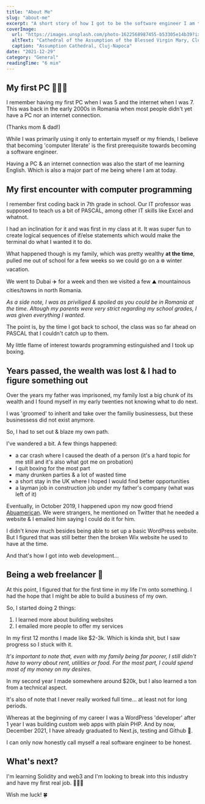 ```yaml
---
title: "About Me"
slug: "about-me"
excerpt: "A short story of how I got to be the software engineer I am today."
coverImage:
  url: "https://images.unsplash.com/photo-1622568987455-b53305e14b39?ixlib=rb-1.2.1&ixid=MnwxMjA3fDB8MHxwaG90by1wYWdlfHx8fGVufDB8fHx8&auto=format&fit=crop&w=1548&q=80"
  altText: "Cathedral of the Assumption of the Blessed Virgin Mary, Cluj-Napoca"
  caption: "Assumption Cathedral, Cluj-Napoca"
date: "2021-12-29"
category: "General"
readingTime: "6 min"
---
```


## My first PC 👨🏻‍💻

I remember having my first PC when I was 5 and the internet when I was 7. This was back in the early 2000s in Romania when most people didn't yet have a PC nor an internet connection.

(Thanks mom & dad!)

While I was primarily using it only to entertain myself or my friends, I believe that becoming 'computer literate' is the first prerequisite towards becoming a software engineer.

Having a PC & an internet connection was also the start of me learning English. Which is also a major part of me being where I am at today.

## My first encounter with computer programming

I remember first coding back in 7th grade in school. Our IT professor was supposed to teach us a bit of PASCAL, among other IT skills like Excel and whatnot.

I had an inclination for it and was first in my class at it. It was super fun to create logical sequences of if/else statements which would make the terminal do what I wanted it to do.

What happened though is my family, which was pretty wealthy **at the time**, pulled me out of school for a few weeks so we could go on a ❄️ winter vacation.

We went to Dubai ✈️ for a week and then we visited a few ⛰ mountainous cities/towns in north Romania.

_As a side note, I was as priviliged & spoiled as you could be in Romania at the time. Altough my parents were very strict regarding my school grades, I was given everything I wanted._

The point is, by the time I got back to school, the class was so far ahead on PASCAL that I couldn't catch up to them.

My little flame of interest towards programming estinguished and I took up boxing.

## Years passed, the wealth was lost & I had to figure something out

Over the years my father was imprisoned, my family lost a big chunk of its wealth and I found myself in my early twenties not knowing what to do next.

I was 'groomed' to inherit and take over the familiy businessess, but these businessess did not exist anymore.

So, I had to set out & blaze my own path.

I've wandered a bit. A few things happened:

- a car crash where I caused the death of a person (it's a hard topic for me still and it's also what got me on probation)
- I quit boxing for the most part
- many drunken parties & a lot of wasted time
- a short stay in the UK where I hoped I would find better opportunities
- a layman job in construction job under my father's company (what was left of it)

Eventually, in October 2019, I happened upon my now good friend [Abuamerican](https://twitter.com/abuamerican). We were strangers, he mentioned on Twitter that he needed a website & I emailed him saying I could do it for him.

I didn't know much besides being able to set up a basic WordPress website. But I figured that was still better then the broken Wix website he used to have at the time.

And that's how I got into web development...

## Being a web freelancer 🤑

At this point, I figured that for the first time in my life I'm onto something. I had the hope that I might be able to build a business of my own.

So, I started doing 2 things:

1. I learned more about building websites
2. I emailed more people to offer my services

In my first 12 months I made like $2-3k. Which is kinda shit, but I saw progress so I stuck with it.

_It's important to note that, even with my family being far poorer, I still didn't have to worry about rent, utilities or food. For the most part, I could spend most of my money on my desires._

In my second year I made somewhere around $20k, but I also learned a ton from a technical aspect.

It's also of note that I never really worked full time... at least not for long periods.

Whereas at the beginning of my career I was a WordPress 'developer' after 1 year I was building custom web apps with plain PHP. And by now, December 2021, I have already graduated to Next.js, testing and Github 🤯.

I can only now honestly call myself a real software engineer to be honest.

## What's next?

I'm learning Solidity and web3 and I'm looking to break into this industry and have my first real job. 👨🏻‍💼

Wish me luck! 🍀
